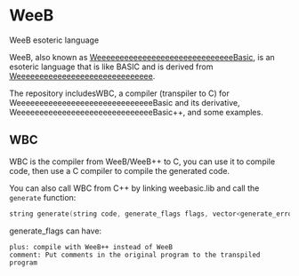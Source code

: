 # WeeB
 WeeB esoteric language

WeeB, also known as [WeeeeeeeeeeeeeeeeeeeeeeeeeeeeeeBasic](https://esolangs.org/wiki/WeeeeeeeeeeeeeeeeeeeeeeeeeeeeeeBasic), is an esoteric language that is like BASIC and is derived from [Weeeeeeeeeeeeeeeeeeeeeeeeeeeeee](https://esolangs.org/wiki/Weeeeeeeeeeeeeeeeeeeeeeeeeeeeee).

The repository includesWBC, a compiler (transpiler to C) for WeeeeeeeeeeeeeeeeeeeeeeeeeeeeeeBasic and its derivative, WeeeeeeeeeeeeeeeeeeeeeeeeeeeeeeBasic++, and some examples.

## WBC
WBC is the compiler from WeeB/WeeB++ to C, you can use it to compile code, then use a C compiler to compile the generated code.

You can also call WBC from C++ by linking weebasic.lib and call the `generate` function:
```cpp
string generate(string code, generate_flags flags, vector<generate_error>& err);
```
generate_flags can have:
```text
plus: compile with WeeB++ instead of WeeB
comment: Put comments in the original program to the transpiled program
```